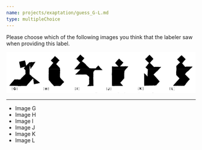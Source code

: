```yaml
---
name: projects/exaptation/guess_G-L.md
type: multipleChoice
---
```


Please choose which of the following images you think that the labeler saw when providing this label.

![Images G-L](projects/exaptation/imagesG-L.jpg)

---

- Image G
- Image H
- Image I
- Image J
- Image K
- Image L
